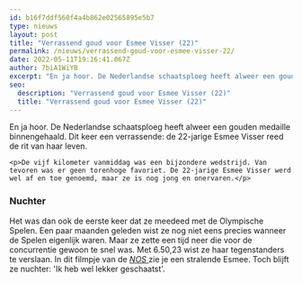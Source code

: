 ```yaml
---
id: b16f7ddf560f4a4b862e02565895e5b7
type: nieuws
layout: post
title: "Verrassend goud voor Esmee Visser (22)"
permalink: /nieuws/verrassend-goud-voor-esmee-visser-22/
date: 2022-05-11T19:16:41.067Z
author: 7biA1WiYB
excerpt: "En ja hoor. De Nederlandse schaatsploeg heeft alweer een gouden medaille binnengehaald. Dit keer een verrassende: de 22-jarige Esmee Visser reed de rit van haar leven.  "
seo:
  description: "Verrassend goud voor Esmee Visser (22)"
  title: "Verrassend goud voor Esmee Visser (22)"
---
```

En ja hoor. De Nederlandse schaatsploeg heeft alweer een gouden medaille binnengehaald. Dit keer een verrassende: de 22-jarige Esmee Visser reed de rit van haar leven.  

    <p>De vijf kilometer vanmiddag was een bijzondere wedstrijd. Van tevoren was er geen torenhoge favoriet. De 22-jarige Esmee Visser werd wel af en toe genoemd, maar ze is nog jong en onervaren.</p>
<h3>Nuchter</h3>
<p>Het was dan ook de eerste keer dat ze meedeed met de Olympische Spelen. Een paar maanden geleden wist ze nog niet eens precies wanneer de Spelen eigenlijk waren. Maar ze zette een tijd neer die voor de concurrentie gewoon te snel was. Met 6.50,23 wist ze haar tegenstanders te verslaan. In dit filmpje van de <a href="https://nos.nl/pyeongchang2018/artikel/2217604-sprookje-visser-houdt-niet-op-ik-heb-wel-lekker-geschaatst.html" target="_blank"><em>NOS </em></a>zie je een stralende Esmee. Toch blijft ze nuchter: 'Ik heb wel lekker geschaatst'.</p>  
